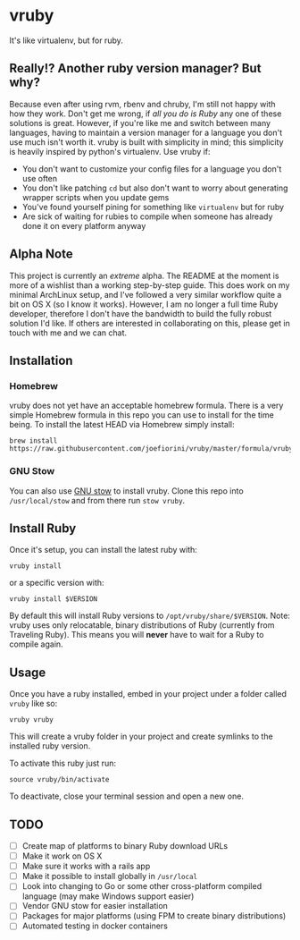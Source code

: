 # vruby

It's like virtualenv, but for ruby.

## Really!? Another ruby version manager? But why?

Because even after using rvm, rbenv and chruby, I'm still not happy with how they work. Don't get me wrong, if _all you do is Ruby_ any one of these solutions is great. However, if you're like me and switch between many languages, having to maintain a version manager for a language you don't use much isn't worth it. vruby is built with simplicity in mind; this simplicity is heavily inspired by python's virtualenv. Use vruby if:

- You don't want to customize your config files for a language you don't use often
- You don't like patching `cd` but also don't want to worry about generating wrapper scripts when you update gems
- You've found yourself pining for something like `virtualenv` but for ruby
- Are sick of waiting for rubies to compile when someone has already done it on every platform anyway

## Alpha Note

This project is currently an _extreme_ alpha. The README at the moment is more of a wishlist than a working step-by-step guide. This does work on my minimal ArchLinux setup, and I've followed a very similar workflow quite a bit on OS X (so I know it works). However, I am no longer a full time Ruby developer, therefore I don't have the bandwidth to build the fully robust solution I'd like. If others are interested in collaborating on this, please get in touch with me and we can chat.

## Installation

### Homebrew

vruby does not yet have an acceptable homebrew formula. There is a very simple Homebrew formula in this repo you can use to install for the time being. To install the latest HEAD via Homebrew simply install:

```
brew install https://raw.githubusercontent.com/joefiorini/vruby/master/formula/vruby.rb
```

### GNU Stow

You can also use [GNU stow](https://www.gnu.org/software/stow/manual/stow.html#Justification-For-Yet-Another-Set-Of-Ignore-Files) to install vruby. Clone this repo into `/usr/local/stow` and from there run `stow vruby`.

## Install Ruby

Once it's setup, you can install the latest ruby with:

```
vruby install
```

or a specific version with:

```
vruby install $VERSION
```

By default this will install Ruby versions to `/opt/vruby/share/$VERSION`. Note: vruby uses only relocatable, binary distributions of Ruby (currently from Traveling Ruby). This means you will __never__ have to wait for a Ruby to compile again.

## Usage

Once you have a ruby installed, embed in your project under a folder called `vruby` like so:


```
vruby vruby
```

This will create a vruby folder in your project and create symlinks to the installed ruby version.

To activate this ruby just run:

```
source vruby/bin/activate
```

To deactivate, close your terminal session and open a new one.

## TODO

- [ ] Create map of platforms to binary Ruby download URLs
- [ ] Make it work on OS X
- [ ] Make sure it works with a rails app
- [ ] Make it possible to install globally in `/usr/local`
- [ ] Look into changing to Go or some other cross-platform compiled language (may make Windows support easier)
- [ ] Vendor GNU stow for easier installation
- [ ] Packages for major platforms (using FPM to create binary distributions)
- [ ] Automated testing in docker containers
